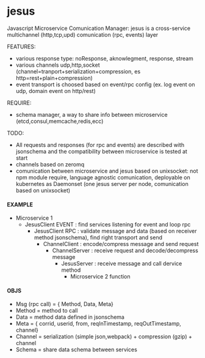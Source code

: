 # jesus
Javascript Microservice Comunication Manager:
jesus is a cross-service multichannel (http,tcp,upd) comunication (rpc, events) layer

FEATURES:
-  various response type: noResponse, aknowlegment, response, stream
-  various channels udp,http,socket (channel=tranport+serialization+compression, es http=rest+plain+compression)
-  event transport is choosed based on event/rpc config (ex. log event on udp, domain event on http/rest)

REQUIRE:
-  schema manager, a way to share info between microservice (etcd,consul,memcache,redis,ecc)

TODO:
-  All requests and responses (for rpc and events) are described with jsonschema and the compatibility between microservice is tested at start
-  channels based on zeromq
-  comunication between microservice and jesus based on unixsocket: not npm module require, language agnostic comunication, deployable on kubernetes as Daemonset (one jesus server per node, comunication based on unixsocket)

#### EXAMPLE
- Microservice 1
  - JesusClient EVENT : find services listening for event and loop rpc
    - JesusClient RPC : validate message and data (based on receiver method jsonschema), find right transport and send
      - ChannelClient : encode/compress message and send request
        - ChannelServer : receive request and decode/decompress message
          - JesusServer : receive message and call dervice method
            - Microservice 2 function


#### OBJS
- Msg (rpc call) = { Method, Data, Meta}
- Method = method to call
- Data = method data defined in jsonschema
- Meta = { corrid, userid, from, reqInTimestamp, reqOutTimestamp, channel}
- Channel = serialization (simple json,webpack) + compression (gzip)  + channel
- Schema = share data schema between services

<!--<img src="https://cdn.rawgit.com/giorgio-casciaro/jesus/master/svg/test.svg"> -->
